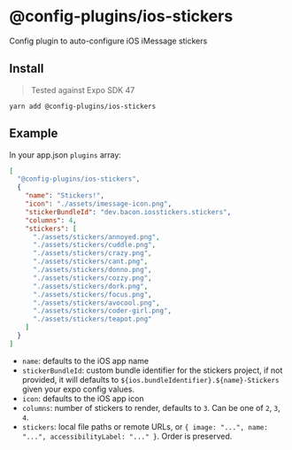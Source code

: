 # @config-plugins/ios-stickers

Config plugin to auto-configure iOS iMessage stickers

## Install

> Tested against Expo SDK 47

```
yarn add @config-plugins/ios-stickers
```

## Example

In your app.json `plugins` array:

```json
[
  "@config-plugins/ios-stickers",
  {
    "name": "Stickers!",
    "icon": "./assets/imessage-icon.png",
    "stickerBundleId": "dev.bacon.iosstickers.stickers",
    "columns": 4,
    "stickers": [
      "./assets/stickers/annoyed.png",
      "./assets/stickers/cuddle.png",
      "./assets/stickers/crazy.png",
      "./assets/stickers/cant.png",
      "./assets/stickers/donno.png",
      "./assets/stickers/cozzy.png",
      "./assets/stickers/dork.png",
      "./assets/stickers/focus.png",
      "./assets/stickers/avocool.png",
      "./assets/stickers/coder-girl.png",
      "./assets/stickers/teapot.png"
    ]
  }
]
```

- `name`: defaults to the iOS app name
- `stickerBundleId`: custom bundle identifier for the stickers project, if not provided, it will defaults to `${ios.bundleIdentifier}.${name}-Stickers` given your expo config values.
- `icon`: defaults to the iOS app icon
- `columns`: number of stickers to render, defaults to `3`. Can be one of `2`, `3`, `4`.
- `stickers`: local file paths or remote URLs, or `{ image: "...", name: "...", accessibilityLabel: "..." }`. Order is preserved.
